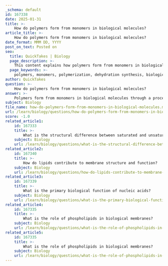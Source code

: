```yaml
---
_schema: default
id: 167338
date: 2025-01-31
title: >-
    How do polymers form from monomers in biological molecules?
article_title: >-
    How do polymers form from monomers in biological molecules?
date_format: MMM DD, YYYY
post_on_text: Posted on
seo:
  title: QuickTakes | Biology
  page_description: >-
    This content explains how polymers form from monomers in biological molecules through dehydration synthesis, the importance of polymerization, and the reverse process of hydrolysis.
  page_keywords: >-
    polymers, monomers, polymerization, dehydration synthesis, biological molecules, condensation reactions, covalent bond, carbohydrates, proteins, nucleic acids, hydrolysis, macromolecules, metabolism, cell signaling, genetic inheritance
author: QuickTakes
question: >-
    How do polymers form from monomers in biological molecules?
answer: >-
    Polymers form from monomers in biological molecules through a process known as polymerization, which primarily occurs via dehydration synthesis (also referred to as condensation reactions). This process involves the joining of two or more monomers to create a larger polymer while simultaneously releasing a water molecule.\n\n### Mechanism of Polymer Formation\n\n1. **Dehydration Synthesis**:\n   - In dehydration synthesis, a hydroxyl group (-OH) is removed from one monomer, and a hydrogen atom (H) is removed from another monomer. The removal of these components results in the formation of a water molecule (H₂O).\n   - The remaining parts of the monomers then form a covalent bond, linking them together into a polymer. For example, when two glucose molecules undergo dehydration synthesis, they form the disaccharide maltose, releasing a water molecule in the process.\n\n   The general reaction can be summarized as:\n   $$\n   \text{Monomer}_1 + \text{Monomer}_2 \rightarrow \text{Polymer} + H_2O\n   $$\n\n2. **Types of Biological Polymers**:\n   - **Carbohydrates**: Polymers such as starch, glycogen, and cellulose are formed from monosaccharide monomers (e.g., glucose).\n   - **Proteins**: These are polymers made from amino acid monomers, linked by peptide bonds formed through dehydration synthesis.\n   - **Nucleic Acids**: DNA and RNA are polymers made from nucleotide monomers, linked by phosphodiester bonds, which are also formed through dehydration reactions.\n\n### Importance of Polymerization\nPolymerization is crucial for the formation of macromolecules that serve various structural and functional roles in biological systems. These macromolecules are essential for processes such as metabolism, cell signaling, and genetic inheritance. Without polymerization, the complexity and functionality of biological systems would be significantly limited.\n\n### Hydrolysis: The Reverse Process\nIt is also important to note that the reverse of polymerization is hydrolysis, where water is added to break down polymers into their constituent monomers. This process is essential for digestion and cellular metabolism, allowing organisms to utilize the building blocks of macromolecules.\n\nIn summary, the formation of polymers from monomers through dehydration synthesis is a fundamental process in biology, enabling the construction of complex macromolecules that are vital for life.
subject: Biology
file_name: how-do-polymers-form-from-monomers-in-biological-molecules.md
url: /learn/biology/questions/how-do-polymers-form-from-monomers-in-biological-molecules
score: -1.0
related_article1:
    id: 167333
    title: >-
        What is the structural difference between saturated and unsaturated fatty acids?
    subject: Biology
    url: /learn/biology/questions/what-is-the-structural-difference-between-saturated-and-unsaturated-fatty-acids
related_article2:
    id: 167340
    title: >-
        How do lipids contribute to membrane structure and function?
    subject: Biology
    url: /learn/biology/questions/how-do-lipids-contribute-to-membrane-structure-and-function
related_article3:
    id: 167339
    title: >-
        What is the primary biological function of nucleic acids?
    subject: Biology
    url: /learn/biology/questions/what-is-the-primary-biological-function-of-nucleic-acids
related_article4:
    id: 167335
    title: >-
        What is the role of phospholipids in biological membranes?
    subject: Biology
    url: /learn/biology/questions/what-is-the-role-of-phospholipids-in-biological-membranes
related_article5:
    id: 167335
    title: >-
        What is the role of phospholipids in biological membranes?
    subject: Biology
    url: /learn/biology/questions/what-is-the-role-of-phospholipids-in-biological-membranes
---
```


&nbsp;